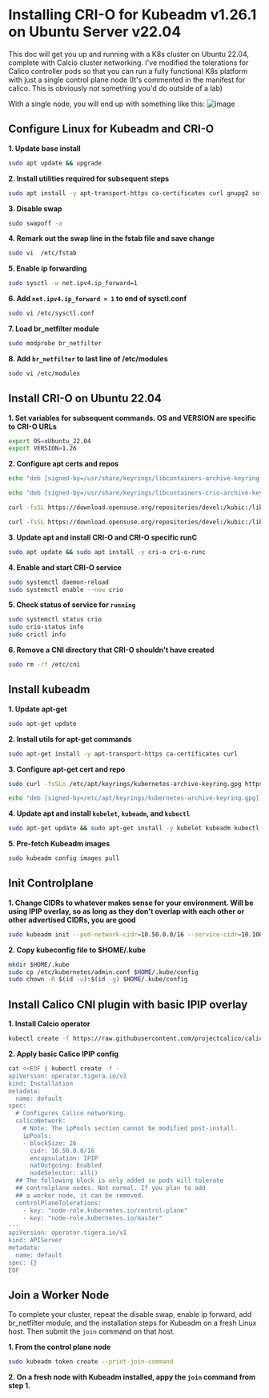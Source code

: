 # Installing CRI-O for Kubeadm v1.26.1 on Ubuntu Server v22.04

This doc will get you up and running with a K8s cluster on Ubuntu 22.04, complete with Calcio cluster networking. I've modified the tolerations for Calico controller pods so that you can run a fully functional K8s platform with just a single control plane node (It's commented in the manifest for calico. This is obviously not something you'd do outside of a lab)

With a single node, you will end up with something like this:
![image](https://user-images.githubusercontent.com/45366367/216838964-10ad77e5-fc9e-4bd8-8e77-4ffc93c8958c.png)

## Configure Linux for Kubeadm and CRI-O

**1. Update base install**
```bash
sudo apt update && upgrade
```

**2. Install utilities required for subsequent steps**
```bash
sudo apt install -y apt-transport-https ca-certificates curl gnupg2 software-properties-common
```

**3. Disable swap**
```bash
sudo swapoff -a
```

**4. Remark out the swap line in the fstab file and save change**
```bash
sudo vi  /etc/fstab 
```

**5. Enable ip forwarding**
```bash
sudo sysctl -w net.ipv4.ip_forward=1
```

**6. Add `net.ipv4.ip_forward = 1` to end of sysctl.conf**
```bash
sudo vi /etc/sysctl.conf
```

**7. Load br_netfilter module**
```bash
sudo modprobe br_netfilter
```

**8. Add `br_netfilter` to last line of /etc/modules**
```bash
sudo vi /etc/modules
```

## Install CRI-O on Ubuntu 22.04

**1. Set variables for subsequent commands. OS and VERSION are specific to CRI-O URLs**
```bash
export OS=xUbuntu_22.04
export VERSION=1.26
```

**2. Configure apt certs and repos**
```bash
echo "deb [signed-by=/usr/share/keyrings/libcontainers-archive-keyring.gpg] https://download.opensuse.org/repositories/devel:/kubic:/libcontainers:/stable/$OS/ /" | sudo tee /etc/apt/sources.list.d/devel:kubic:libcontainers:stable.list
```

```bash
echo "deb [signed-by=/usr/share/keyrings/libcontainers-crio-archive-keyring.gpg] https://download.opensuse.org/repositories/devel:/kubic:/libcontainers:/stable:/cri-o:/$VERSION/$OS/ /" | sudo tee /etc/apt/sources.list.d/devel:kubic:libcontainers:stable:cri-o:$VERSION.list
```

```bash
curl -fsSL https://download.opensuse.org/repositories/devel:/kubic:/libcontainers:/stable/$OS/Release.key | sudo gpg --dearmor -o /usr/share/keyrings/libcontainers-archive-keyring.gpg
```

```bash
curl -fsSL https://download.opensuse.org/repositories/devel:/kubic:/libcontainers:/stable:/cri-o:/$VERSION/$OS/Release.key | sudo gpg --dearmor -o /usr/share/keyrings/libcontainers-crio-archive-keyring.gpg
```

**3. Update apt and install CRI-O and CRI-O specific runC**
```bash
sudo apt update && sudo apt install -y cri-o cri-o-runc
```

**4. Enable and start CRI-O service**
```bash
sudo systemctl daemon-reload
sudo systemctl enable --now crio
```

**5. Check status of service for `running`**
```bash
sudo systemctl status crio
sudo crio-status info
sudo crictl info
```

**6. Remove a CNI directory that CRI-O shouldn't have created**
```bash
sudo rm -rf /etc/cni
```

## Install kubeadm

**1. Update apt-get**
```bash
sudo apt-get update
```

**2. Install utils for apt-get commands**
```bash
sudo apt-get install -y apt-transport-https ca-certificates curl
```

**3. Configure apt-get cert and repo**
```bash
sudo curl -fsSLo /etc/apt/keyrings/kubernetes-archive-keyring.gpg https://packages.cloud.google.com/apt/doc/apt-key.gpg
```
```bash
echo "deb [signed-by=/etc/apt/keyrings/kubernetes-archive-keyring.gpg] https://apt.kubernetes.io/ kubernetes-xenial main" | sudo tee /etc/apt/sources.list.d/kubernetes.list
```

**4. Update apt and install `kubelet`, `kubeadm`, and `kubectl`**
```bash
sudo apt-get update && sudo apt-get install -y kubelet kubeadm kubectl
```

**5. Pre-fetch Kubeadm images**
```bash
sudo kubeadm config images pull
```

## Init Controlplane

**1. Change CIDRs to whatever makes sense for your environment. Will be using IPIP overlay, so as long as they don't overlap with each other or other advertised CIDRs, you are good**
```bash
sudo kubeadm init --pod-network-cidr=10.50.0.0/16 --service-cidr=10.100.0.0/16	 --cri-socket='unix:///var/run/crio/crio.sock'
```

**2. Copy kubeconfig file to $HOME/.kube**
```bash
mkdir $HOME/.kube
sudo cp /etc/kubernetes/admin.conf $HOME/.kube/config
sudo chown -R $(id -u):$(id -g) $HOME/.kube/config
```

## Install Calico CNI plugin with basic IPIP overlay

**1. Install Calcio operator**
```bash
kubectl create -f https://raw.githubusercontent.com/projectcalico/calico/v3.25.0/manifests/tigera-operator.yaml
```

**2. Apply basic Calico IPIP config**
```bash
cat <<EOF | kubectl create -f -
apiVersion: operator.tigera.io/v1
kind: Installation
metadata:
  name: default
spec:
  # Configures Calico networking.
  calicoNetwork:
    # Note: The ipPools section cannot be modified post-install.
    ipPools:
    - blockSize: 26
      cidr: 10.50.0.0/16
      encapsulation: IPIP
      natOutgoing: Enabled
      nodeSelector: all()
  ## The following block is only added so pods will tolerate 
  ## controlplane nodes. Not normal. If you plan to add
  ## a worker node, it can be removed.
  controlPlaneTolerations:
    - key: "node-role.kubernetes.io/control-plane"
    - key: "node-role.kubernetes.io/master"
---
apiVersion: operator.tigera.io/v1
kind: APIServer
metadata:
  name: default
spec: {}
EOF
```

## Join a Worker Node

To complete your cluster, repeat the disable swap, enable ip forward, add br_netfilter module, and the installation steps for Kubeadm on a fresh Linux host. Then submit the `join` command on that host.

**1. From the control plane node**
```bash
sudo kubeadm token create --print-join-command
```
**2. On a fresh node with Kubeadm installed, appy the `join` command from step 1.**

